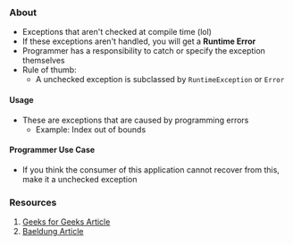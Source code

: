 ### About
* Exceptions that aren't checked at compile time (lol)
* If these exceptions aren't handled, you will get a **Runtime Error**
* Programmer has a responsibility to catch or specify the exception themselves
* Rule of thumb:
	* A unchecked exception is subclassed by `RuntimeException` or `Error`
#### Usage
* These are exceptions that are caused by programming errors
	* Example: Index out of bounds
#### Programmer Use Case
* If you think the consumer of this application cannot recover from this, make it a unchecked exception
### Resources
1. [Geeks for Geeks Article](https://www.geeksforgeeks.org/checked-vs-unchecked-exceptions-in-java/)
2. [Baeldung Article](https://www.baeldung.com/java-checked-unchecked-exceptions)